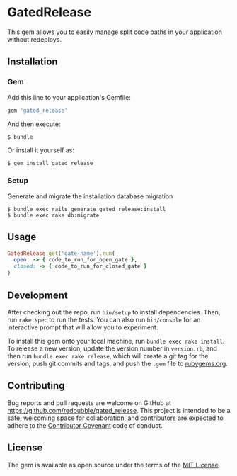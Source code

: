 # GatedRelease

This gem allows you to easily manage split code paths in your application without redeploys.

## Installation

### Gem

Add this line to your application's Gemfile:

```ruby
gem 'gated_release'
```

And then execute:

    $ bundle

Or install it yourself as:

    $ gem install gated_release

### Setup

Generate and migrate the installation database migration

```
$ bundle exec rails generate gated_release:install
$ bundle exec rake db:migrate
```

## Usage

```ruby
GatedRelease.get('gate-name').run(
  open: -> { code_to_run_for_open_gate },
  closed: -> { code_to_run_for_closed_gate }
)
```

## Development

After checking out the repo, run `bin/setup` to install dependencies. Then, run `rake spec` to run the tests. You can also run `bin/console` for an interactive prompt that will allow you to experiment.

To install this gem onto your local machine, run `bundle exec rake install`. To release a new version, update the version number in `version.rb`, and then run `bundle exec rake release`, which will create a git tag for the version, push git commits and tags, and push the `.gem` file to [rubygems.org](https://rubygems.org).

## Contributing

Bug reports and pull requests are welcome on GitHub at https://github.com/redbubble/gated_release. This project is intended to be a safe, welcoming space for collaboration, and contributors are expected to adhere to the [Contributor Covenant](http://contributor-covenant.org) code of conduct.


## License

The gem is available as open source under the terms of the [MIT License](http://opensource.org/licenses/MIT).

